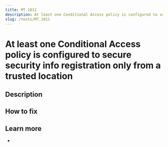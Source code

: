 ```yaml
---
title: MT.1011
description: At least one Conditional Access policy is configured to secure security info registration only from a trusted location
slug: /tests/MT.1011
---
```


# At least one Conditional Access policy is configured to secure security info registration only from a trusted location

## Description

## How to fix

## Learn more

-
